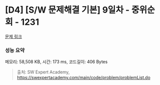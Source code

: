 # [D4] [S/W 문제해결 기본] 9일차 - 중위순회 - 1231 

[문제 링크](https://swexpertacademy.com/main/code/problem/problemDetail.do?contestProbId=AV140YnqAIECFAYD) 

### 성능 요약

메모리: 58,508 KB, 시간: 173 ms, 코드길이: 406 Bytes



> 출처: SW Expert Academy, https://swexpertacademy.com/main/code/problem/problemList.do